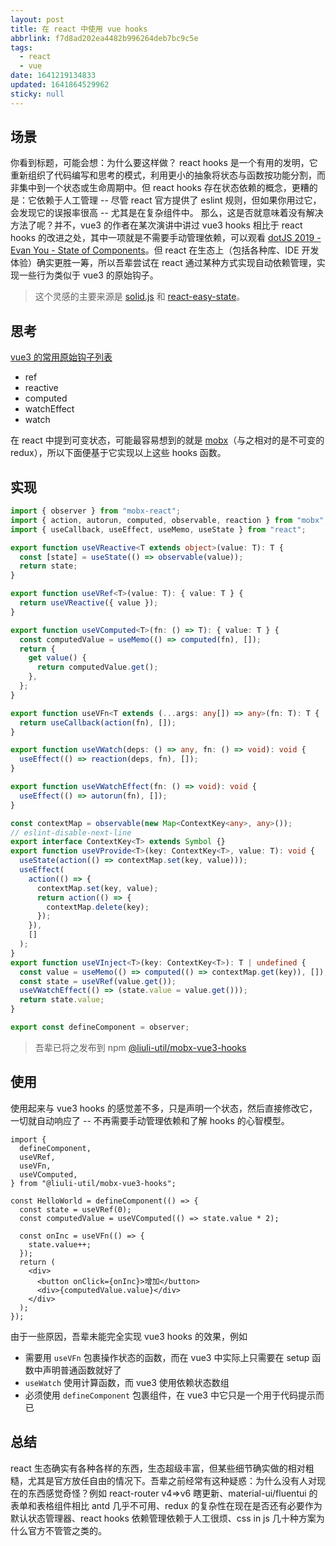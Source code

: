 ```yaml
---
layout: post
title: 在 react 中使用 vue hooks
abbrlink: f7d8ad202ea4482b996264deb7bc9c5e
tags:
  - react
  - vue
date: 1641219134833
updated: 1641864529962
sticky: null
---
```


## 场景

你看到标题，可能会想：为什么要这样做？
react hooks 是一个有用的发明，它重新组织了代码编写和思考的模式，利用更小的抽象将状态与函数按功能分割，而非集中到一个状态或生命周期中。但 react hooks 存在状态依赖的概念，更糟的是：它依赖于人工管理 -- 尽管 react 官方提供了 eslint 规则，但如果你用过它，会发现它的误报率很高 -- 尤其是在复杂组件中。
那么，这是否就意味着没有解决方法了呢？并不，vue3 的作者在某次演讲中讲过 vue3 hooks 相比于 react hooks 的改进之处，其中一项就是不需要手动管理依赖，可以观看 [dotJS 2019 - Evan You - State of Components](https://www.youtube.com/watch?v=bOdfo5SmQc8)。但 react 在生态上（包括各种库、IDE 开发体验）确实更胜一筹，所以吾辈尝试在 react 通过某种方式实现自动依赖管理，实现一些行为类似于 vue3 的原始钩子。

> 这个灵感的主要来源是 [solid.js](https://www.solidjs.com/) 和 [react-easy-state](https://github.com/RisingStack/react-easy-state#local-stores-in-function-components)。

## 思考

[vue3 的常用原始钩子列表](https://v3.cn.vuejs.org/api/reactivity-api.html)

- ref
- reactive
- computed
- watchEffect
- watch

在 react 中提到可变状态，可能最容易想到的就是 [mobx](https://mobx.js.org/)（与之相对的是不可变的 redux），所以下面便基于它实现以上这些 hooks 函数。

## 实现

```ts
import { observer } from "mobx-react";
import { action, autorun, computed, observable, reaction } from "mobx";
import { useCallback, useEffect, useMemo, useState } from "react";

export function useVReactive<T extends object>(value: T): T {
  const [state] = useState(() => observable(value));
  return state;
}

export function useVRef<T>(value: T): { value: T } {
  return useVReactive({ value });
}

export function useVComputed<T>(fn: () => T): { value: T } {
  const computedValue = useMemo(() => computed(fn), []);
  return {
    get value() {
      return computedValue.get();
    },
  };
}

export function useVFn<T extends (...args: any[]) => any>(fn: T): T {
  return useCallback(action(fn), []);
}

export function useVWatch(deps: () => any, fn: () => void): void {
  useEffect(() => reaction(deps, fn), []);
}

export function useVWatchEffect(fn: () => void): void {
  useEffect(() => autorun(fn), []);
}

const contextMap = observable(new Map<ContextKey<any>, any>());
// eslint-disable-next-line
export interface ContextKey<T> extends Symbol {}
export function useVProvide<T>(key: ContextKey<T>, value: T): void {
  useState(action(() => contextMap.set(key, value)));
  useEffect(
    action(() => {
      contextMap.set(key, value);
      return action(() => {
        contextMap.delete(key);
      });
    }),
    []
  );
}
export function useVInject<T>(key: ContextKey<T>): T | undefined {
  const value = useMemo(() => computed(() => contextMap.get(key)), []);
  const state = useVRef(value.get());
  useVWatchEffect(() => (state.value = value.get()));
  return state.value;
}

export const defineComponent = observer;
```

> 吾辈已将之发布到 npm [@liuli-util/mobx-vue3-hooks](https://www.npmjs.com/package/@liuli-util/mobx-vue3-hooks)

## 使用

使用起来与 vue3 hooks 的感觉差不多，只是声明一个状态，然后直接修改它，一切就自动响应了 -- 不再需要手动管理依赖和了解 hooks 的心智模型。

```tsx
import {
  defineComponent,
  useVRef,
  useVFn,
  useVComputed,
} from "@liuli-util/mobx-vue3-hooks";

const HelloWorld = defineComponent(() => {
  const state = useVRef(0);
  const computedValue = useVComputed(() => state.value * 2);

  const onInc = useVFn(() => {
    state.value++;
  });
  return (
    <div>
      <button onClick={onInc}>增加</button>
      <div>{computedValue.value}</div>
    </div>
  );
});
```

由于一些原因，吾辈未能完全实现 vue3 hooks 的效果，例如

- 需要用 `useVFn` 包裹操作状态的函数，而在 vue3 中实际上只需要在 setup 函数中声明普通函数就好了
- `useWatch` 使用计算函数，而 vue3 使用依赖状态数组
- 必须使用 `defineComponent` 包裹组件，在 vue3 中它只是一个用于代码提示而已

## 总结

react 生态确实有各种各样的东西，生态超级丰富，但某些细节确实做的相对粗糙，尤其是官方放任自由的情况下。吾辈之前经常有这种疑惑：为什么没有人对现在的东西感觉奇怪？例如 react-router v4=>v6 瞎更新、material-ui/fluentui 的表单和表格组件相比 antd 几乎不可用、redux 的复杂性在现在是否还有必要作为默认状态管理器、react hooks 依赖管理依赖于人工很烦、css in js 几十种方案为什么官方不管管之类的。
